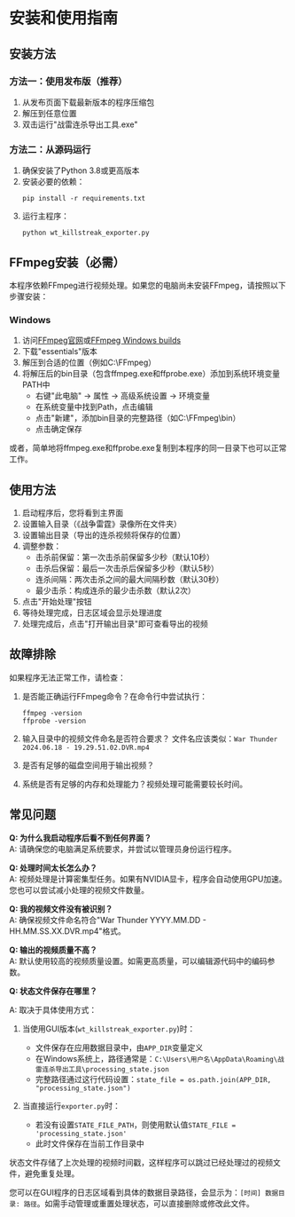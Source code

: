 # 安装和使用指南

## 安装方法

### 方法一：使用发布版（推荐）

1. 从发布页面下载最新版本的程序压缩包
2. 解压到任意位置
3. 双击运行"战雷连杀导出工具.exe"

### 方法二：从源码运行

1. 确保安装了Python 3.8或更高版本
2. 安装必要的依赖：
   ```
   pip install -r requirements.txt
   ```
3. 运行主程序：
   ```
   python wt_killstreak_exporter.py
   ```

## FFmpeg安装（必需）

本程序依赖FFmpeg进行视频处理。如果您的电脑尚未安装FFmpeg，请按照以下步骤安装：

### Windows

1. 访问[FFmpeg官网](https://ffmpeg.org/download.html)或[FFmpeg Windows builds](https://www.gyan.dev/ffmpeg/builds/)
2. 下载"essentials"版本
3. 解压到合适的位置（例如C:\FFmpeg）
4. 将解压后的bin目录（包含ffmpeg.exe和ffprobe.exe）添加到系统环境变量PATH中
   - 右键"此电脑" -> 属性 -> 高级系统设置 -> 环境变量
   - 在系统变量中找到Path，点击编辑
   - 点击"新建"，添加bin目录的完整路径（如C:\FFmpeg\bin）
   - 点击确定保存

或者，简单地将ffmpeg.exe和ffprobe.exe复制到本程序的同一目录下也可以正常工作。

## 使用方法

1. 启动程序后，您将看到主界面
2. 设置输入目录（《战争雷霆》录像所在文件夹）
3. 设置输出目录（导出的连杀视频将保存的位置）
4. 调整参数：
   - 击杀前保留：第一次击杀前保留多少秒（默认10秒）
   - 击杀后保留：最后一次击杀后保留多少秒（默认5秒）
   - 连杀间隔：两次击杀之间的最大间隔秒数（默认30秒）
   - 最少击杀：构成连杀的最少击杀数（默认2次）
5. 点击"开始处理"按钮
6. 等待处理完成，日志区域会显示处理进度
7. 处理完成后，点击"打开输出目录"即可查看导出的视频

## 故障排除

如果程序无法正常工作，请检查：

1. 是否能正确运行FFmpeg命令？在命令行中尝试执行：
   ```
   ffmpeg -version
   ffprobe -version
   ```

2. 输入目录中的视频文件命名是否符合要求？
   文件名应该类似：`War Thunder 2024.06.18 - 19.29.51.02.DVR.mp4`

3. 是否有足够的磁盘空间用于输出视频？

4. 系统是否有足够的内存和处理能力？视频处理可能需要较长时间。

## 常见问题

**Q: 为什么我启动程序后看不到任何界面？**  
A: 请确保您的电脑满足系统要求，并尝试以管理员身份运行程序。

**Q: 处理时间太长怎么办？**  
A: 视频处理是计算密集型任务。如果有NVIDIA显卡，程序会自动使用GPU加速。您也可以尝试减小处理的视频文件数量。

**Q: 我的视频文件没有被识别？**  
A: 确保视频文件命名符合"War Thunder YYYY.MM.DD - HH.MM.SS.XX.DVR.mp4"格式。

**Q: 输出的视频质量不高？**  
A: 默认使用较高的视频质量设置。如需更高质量，可以编辑源代码中的编码参数。

**Q: 状态文件保存在哪里？**

A: 取决于具体使用方式：

1. 当使用GUI版本(`wt_killstreak_exporter.py`)时：
   - 文件保存在应用数据目录中，由`APP_DIR`变量定义
   - 在Windows系统上，路径通常是：`C:\Users\用户名\AppData\Roaming\战雷连杀导出工具\processing_state.json`
   - 完整路径通过这行代码设置：`state_file = os.path.join(APP_DIR, "processing_state.json")`

2. 当直接运行`exporter.py`时：
   - 若没有设置`STATE_FILE_PATH`，则使用默认值`STATE_FILE = 'processing_state.json'`
   - 此时文件保存在当前工作目录中

状态文件存储了上次处理的视频时间戳，这样程序可以跳过已经处理过的视频文件，避免重复处理。

您可以在GUI程序的日志区域看到具体的数据目录路径，会显示为：`[时间] 数据目录: 路径`。如需手动管理或重置处理状态，可以直接删除或修改此文件。